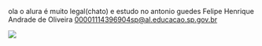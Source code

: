 ola o alura é muito legal(chato)
e estudo no antonio guedes
Felipe Henrique Andrade de Oliveira
00001114396904sp@al.educacao.sp.gov.br

![](https://media1.tenor.com/m/trq-rOeDO_AAAAAd/memphis-depay.gif)
